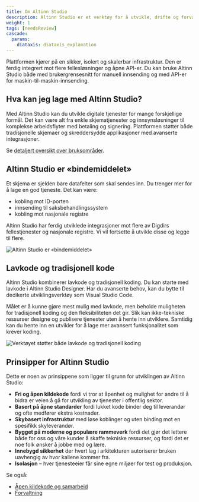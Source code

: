 ```yaml
---
title: Om Altinn Studio
description: Altinn Studio er et verktøy for å utvikle, drifte og forvalte digitale tjenester til innbyggere og næringsliv.
weight: 1
tags: [needsReview]
cascade:
  params:
    diataxis: diataxis_explanation
---
```


Plattformen kjører på en sikker, isolert og skalerbar infrastruktur. Den er ferdig integrert mot flere fellesløsninger og åpne API-er.
Du kan bruke Altinn Studio både med brukergrensesnitt for manuell innsending og med API-er for maskin-til-maskin-innsending.


## Hva kan jeg lage med Altinn Studio?
Med Altinn Studio kan du utvikle digitale tjenester for mange forskjellige formål. Det kan være alt fra enkle skjematjenester og innsynsløsninger til komplekse arbeidsflyter med betaling og signering. Plattformen støtter både tradisjonelle skjemaer og skreddersydde applikasjoner med avanserte integrasjoner.

Se [detaljert oversikt over bruksområder](./usecases).

## Altinn Studio er «bindemiddelet»
Et skjema er sjelden bare datafelter som skal sendes inn. Du trenger mer for å lage en god tjeneste. Det kan være:
- kobling mot ID-porten
- innsending til saksbehandlingssystem
- kobling mot nasjonale registre

Altinn Studio har ferdig utviklede integrasjoner mot flere av Digdirs fellestjenester og nasjonale registre. Vi vil fortsette å utvikle disse og legge til flere.

![Altinn Studio er «bindemiddelet»](./studio-i-midten.png "Altinn Studio er bindemiddelet")

## Lavkode og tradisjonell kode
Altinn Studio kombinerer lavkode og tradisjonell koding. Du kan starte med lavkode i Altinn Studio Designer. Har du avanserte behov, kan du bytte til dedikerte utviklingsverktøy som Visual Studio Code.

Målet er å kunne gjøre mest mulig med lavkode, men beholde muligheten for tradisjonell koding og den fleksibiliteten det gir. Slik kan ikke-tekniske ressurser designe og publisere tjenester uten å hente inn utviklere. Samtidig kan du hente inn en utvikler for å lage mer avansert funksjonalitet som krever koding.

![Verktøyet støtter både lavkode og tradisjonell koding](./nocode_vs_coding.png "Verktøyet støtter både lavkode og tradisjonell koding")


## Prinsipper for Altinn Studio
Dette er noen av prinsippene som ligger til grunn for utviklingen av Altinn Studio:

- **Fri og åpen kildekode** fordi vi tror at åpenhet og mulighet for andre til å bidra er veien å gå for utvikling av tjenester i offentlig sektor.
- **Basert på åpne standarder** fordi lukket kode binder deg til leverandør og ofte medfører ekstra kostnader.
- **Skybasert infrastruktur** med løse koblinger og uten binding mot en spesifikk skyleverandør.
- **Bygget på moderne og populære rammeverk** fordi det gjør det lettere både for oss og våre kunder å skaffe tekniske ressurser, og fordi det er noe folk ønsker å jobbe med og lære.
- **Innebygd sikkerhet** der hvert lag i arkitekturen autoriserer bruken uavhengig av hvor kallene kommer fra.
- **Isolasjon** – hver tjenesteeier får sine egne miljøer for test og produksjon.

Se også:
- [Åpen kildekode og samarbeid](./open-source)
- [Forvaltning](./governance)
